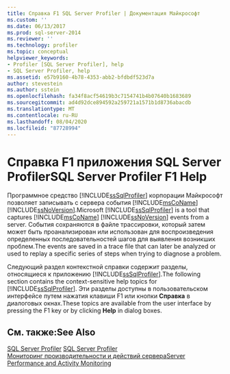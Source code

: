 ```yaml
---
title: Справка F1 SQL Server Profiler | Документация Майкрософт
ms.custom: ''
ms.date: 06/13/2017
ms.prod: sql-server-2014
ms.reviewer: ''
ms.technology: profiler
ms.topic: conceptual
helpviewer_keywords:
- Profiler [SQL Server Profiler], help
- SQL Server Profiler, help
ms.assetid: e57b9160-4b78-4353-abb2-bfdbdf523d7a
author: stevestein
ms.author: sstein
ms.openlocfilehash: fa34f8acf54619b3c7154741b4b07640b1683689
ms.sourcegitcommit: ad4d92dce894592a259721a1571b1d8736abacdb
ms.translationtype: MT
ms.contentlocale: ru-RU
ms.lasthandoff: 08/04/2020
ms.locfileid: "87728994"
---
```

# <a name="sql-server-profiler-f1-help"></a><span data-ttu-id="768b8-102">Справка F1 приложения SQL Server Profiler</span><span class="sxs-lookup"><span data-stu-id="768b8-102">SQL Server Profiler F1 Help</span></span>
  <span data-ttu-id="768b8-103">Программное средство [!INCLUDE[ssSqlProfiler](../../includes/sssqlprofiler-md.md)] корпорации Майкрософт позволяет записывать с сервера события [!INCLUDE[msCoName](../../includes/msconame-md.md)] [!INCLUDE[ssNoVersion](../../includes/ssnoversion-md.md)].</span><span class="sxs-lookup"><span data-stu-id="768b8-103">Microsoft [!INCLUDE[ssSqlProfiler](../../includes/sssqlprofiler-md.md)] is a tool that captures [!INCLUDE[msCoName](../../includes/msconame-md.md)] [!INCLUDE[ssNoVersion](../../includes/ssnoversion-md.md)] events from a server.</span></span> <span data-ttu-id="768b8-104">События сохраняются в файле трассировки, который затем может быть проанализирован или использован для воспроизведения определенных последовательностей шагов для выявления возникших проблем.</span><span class="sxs-lookup"><span data-stu-id="768b8-104">The events are saved in a trace file that can later be analyzed or used to replay a specific series of steps when trying to diagnose a problem.</span></span>  
  
 <span data-ttu-id="768b8-105">Следующий раздел контекстной справки содержит разделы, относящиеся к приложению [!INCLUDE[ssSqlProfiler](../../includes/sssqlprofiler-md.md)].</span><span class="sxs-lookup"><span data-stu-id="768b8-105">The following section contains the context-sensitive help topics for [!INCLUDE[ssSqlProfiler](../../includes/sssqlprofiler-md.md)].</span></span> <span data-ttu-id="768b8-106">Эти разделы доступны в пользовательском интерфейсе путем нажатия клавиши F1 или кнопки **Справка** в диалоговых окнах.</span><span class="sxs-lookup"><span data-stu-id="768b8-106">These topics are available from the user interface by pressing the F1 key or by clicking **Help** in dialog boxes.</span></span>  
  
## <a name="see-also"></a><span data-ttu-id="768b8-107">См. также:</span><span class="sxs-lookup"><span data-stu-id="768b8-107">See Also</span></span>  
 <span data-ttu-id="768b8-108">[SQL Server Profiler](sql-server-profiler.md) </span><span class="sxs-lookup"><span data-stu-id="768b8-108">[SQL Server Profiler](sql-server-profiler.md) </span></span>  
 [<span data-ttu-id="768b8-109">Мониторинг производительности и действий сервера</span><span class="sxs-lookup"><span data-stu-id="768b8-109">Server Performance and Activity Monitoring</span></span>](../../relational-databases/performance/server-performance-and-activity-monitoring.md)  
  
  
